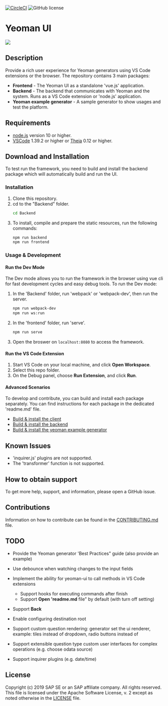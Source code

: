 [![CircleCI](https://circleci.com/gh/SAP/yeoman-ui.svg?style=svg)](https://circleci.com/gh/SAP/yeoman-ui)
![GitHub license](https://img.shields.io/badge/license-Apache_2.0-blue.svg)

# Yeoman UI

![](screenshot.png)

## Description
Provide a rich user experience for Yeoman generators using VS Code extensions or the browser.
The repository contains 3 main packages:
* **Frontend** - The Yeoman UI as a standalone 'vue.js' application.
* **Backend** - The backend that communicates with Yeoman and the system. Runs as a VS Code extension or 'node.js' application.
* **Yeoman example generator** - A sample generator to show usages and test the platform.

## Requirements
* [node.js](https://www.npmjs.com/package/node) version 10 or higher.
* [VSCode](https://code.visualstudio.com/) 1.39.2 or higher or [Theia](https://www.theia-ide.org/) 0.12 or higher.

## Download and Installation
To test run the framework, you need to build and install the backend package which will automatically build and run the UI.
### Installation
1. Clone this repository.
2. cd to the "Backend" folder.
    ```bash
    cd Backend
    ```
3. To install, compile and prepare the static resources, run the following commands:
    ```bash
    npm run backend
    npm run frontend
    ```
### Usage & Development
#### Run the Dev Mode
The Dev mode allows you to run the framework in the browser using vue cli for fast development cycles and easy debug tools.
To run the Dev mode:
1. In the 'Backend' folder, run 'webpack' or 'webpack-dev', then run the server.
    ```bash
    npm run webpack-dev
    npm run ws:run
    ```
2. In the 'frontend' folder, run 'serve'.
    ```bash
    npm run serve
    ```
3. Open the broswer on `localhost:8080` to access the framework.

#### Run the VS Code Extension
1. Start VS Code on your local machine, and click **Open Workspace**. 
2. Select this repo folder.
3. On the Debug panel, choose **Run Extension**, and click **Run**.

#### Advanced Scenarios
To develop and contribute, you can build and install each package separately. You can find instructions for each package in the dedicated 'readme.md' file.
* [Build & install the client](frontend/README.md)
* [Build & install the backend](backend/README.md)
* [Build & install the yeoman example generator](generator-foodq/README.md)

## Known Issues
* 'inquirer.js' plugins are not supported.
* The 'transformer' function is not supported.

## How to obtain support
To get more help, support, and information, please open a GitHub issue.

## Contributions
Information on how to contribute can be found in the [CONTRIBUTING.md](CONTRIBUTING.md) file.

## TODO
* Provide the Yeoman generator 'Best Practices" guide (also provide an example)
* Use debounce when watching changes to the input fields
* Implement the ability for yeoman-ui to call methods in VS Code extensions
    * Support hooks for executing commands after finish
    * Support **Open 'readme.md** file" by default (with turn off setting)

* Support **Back**
* Enable configuring destination root
* Support custom question rendering: generator set the ui renderer, example: tiles instead of dropdown, radio buttons instead of 
* Support extensible question type custom user interfaces for complex operations (e.g. choose odata source)
* Support inquirer plugins (e.g. date/time)


## License
Copyright (c) 2019 SAP SE or an SAP affiliate company. All rights reserved. This file is licensed under the Apache Software License, v. 2 except as noted otherwise in the [LICENSE]() file.
